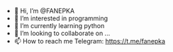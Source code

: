 - 👋 Hi, I’m @FANEPKA
- 👀 I’m interested in programming
- 🌱 I’m currently learning python
- 💞️ I’m looking to collaborate on ...
- 📫 How to reach me Telegram: https://t.me/fanepka

<!---
FANEPKA/FANEPKA is a ✨ special ✨ repository because its `README.md` (this file) appears on your GitHub profile.
You can click the Preview link to take a look at your changes.
--->
